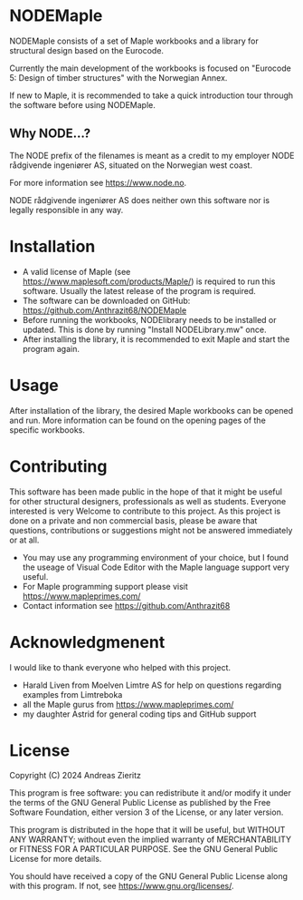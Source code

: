 # NODEMaple

NODEMaple consists of a set of Maple workbooks and a library for structural design based on the Eurocode.

Currently the main development of the workbooks is focused on "Eurocode 5: Design of timber structures" with the Norwegian Annex.

If new to Maple, it is recommended to take a quick introduction tour through the software before using NODEMaple.

## Why NODE...?

The NODE prefix of the filenames is meant as a credit to my employer NODE rådgivende ingeniører AS, situated on the Norwegian west coast.

For more information see https://www.node.no.

NODE rådgivende ingeniører AS does neither own this software nor is legally responsible in any way.

# Installation
- A valid license of Maple (see https://www.maplesoft.com/products/Maple/) is required to run this software. Usually the latest release of the program is required.
- The software can be downloaded on GitHub: https://github.com/Anthrazit68/NODEMaple
- Before running the workbooks, NODElibrary needs to be installed or updated. This is done by running "Install NODELibrary.mw" once.
- After installing the library, it is recommended to exit Maple and start the program again.

# Usage
After installation of the library, the desired Maple workbooks can be opened and run. More information can be found on the opening pages of the specific workbooks.

# Contributing
This software has been made public in the hope of that it might be useful for other structural designers, professionals as well as students.
Everyone interested is very Welcome to contribute to this project.
As this project is done on a private and non commercial basis, please be aware that questions, contributions or suggestions might not be answered immediately or at all.

- You may use any programming environment of your choice, but I found the useage of Visual Code Editor with the Maple language support very useful.
- For Maple programming support please visit https://www.mapleprimes.com/
- Contact information see https://github.com/Anthrazit68

# Acknowledgmenent
I would like to thank everyone who helped with this project.

- Harald Liven from Moelven Limtre AS for help on questions regarding examples from Limtreboka
- all the Maple gurus from https://www.mapleprimes.com/
- my daughter Astrid for general coding tips and GitHub support

# License
Copyright (C) 2024  Andreas Zieritz

This program is free software: you can redistribute it and/or modify
it under the terms of the GNU General Public License as published by
the Free Software Foundation, either version 3 of the License, or
any later version.

This program is distributed in the hope that it will be useful,
but WITHOUT ANY WARRANTY; without even the implied warranty of
MERCHANTABILITY or FITNESS FOR A PARTICULAR PURPOSE.  See the
GNU General Public License for more details.

You should have received a copy of the GNU General Public License
along with this program.  If not, see <https://www.gnu.org/licenses/>.
